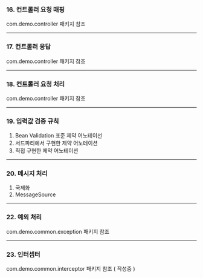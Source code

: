 ### 16. 컨트롤러 요청 매핑

com.demo.controller 패키지 참조

--- 

### 17. 컨트롤러 응답

com.demo.controller 패키지 참조

--- 

### 18. 컨트롤러 요청 처리

com.demo.controller 패키지 참조

--- 

### 19. 입력값 검증 규칙
1. Bean Validation 표준 제약 어노테이선
2. 서드파티에서 구현한 제약 어노테이션
3. 직접 구현한 제약 어노테이션

---

### 20. 메시지 처리
1. 국제화
2. MessageSource

--- 

### 22. 예외 처리

com.demo.common.exception 패키지 참조

--- 

### 23. 인터셉터

com.demo.common.interceptor 패키지 참조 ( 작성중 )